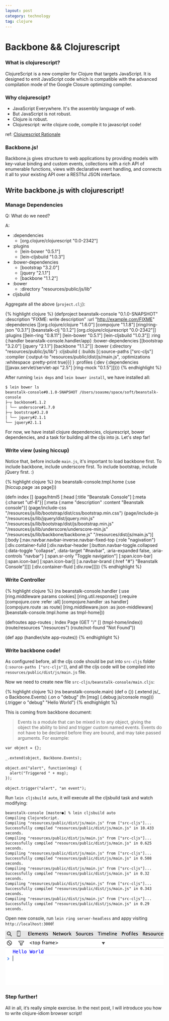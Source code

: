 ```yaml
---
layout: post
category: technology
tag: clojure
---
```


# Backbone && Clojurescript

### What is clojurescript?

ClojureScript is a new compiler for Clojure that targets JavaScript.
It is designed to emit JavaScript code which is compatible with the
advanced compilation mode of the Google Closure optimizing compiler.

### Why clojurescipt?

* JavaScript Everywhere. It's the assembly language of web.
* But JavaScript is not robust.
* Clojure is robust.
* Clojurescript: write clojure code, compile it to javascript code!

ref: [Clojurescript Rationale](https://github.com/clojure/clojurescript/wiki/Rationale)

### Backbone.js!

Backbone.js gives structure to web applications by providing models
with key-value binding and custom events, collections with a rich
API of enumerable functions, views with declarative event handling,
and connects it all to your existing API over a RESTful JSON interface.

## Write backbone.js with clojurescript!

### Manage Dependencies

Q: What do we need?

A:

* :dependencies
  + [org.clojure/clojurescript "0.0-2342"]
* :plugins
  + [lein-bower "0.5.1"]
  + [lein-cljsbuild "1.0.3"]
* :bower-dependencies
  + [bootstrap "3.2.0"]
  + [jquery "2.1.1"]
  + [backbone "1.1.2"]
* :bower
  + :directory "resources/public/js/lib"
* cljsbuild

Aggregate all the above (`project.clj`):

{% highlight clojure %}
(defproject beanstalk-console "0.1.0-SNAPSHOT"
  :description "FIXME: write description"
  :url "http://example.com/FIXME"
  :dependencies [[org.clojure/clojure "1.6.0"]
                 [compojure "1.1.8"]
                 [ring/ring-json "0.3.1"]
                 [beanstalk-clj "0.1.2"]
                 [org.clojure/clojurescript "0.0-2342"]]
  :plugins [[lein-ring "0.8.11"]
            [lein-bower "0.5.1"]
            [lein-cljsbuild "1.0.3"]]
  :ring {:handler beanstalk-console.handler/app}
  :bower-dependencies [[bootstrap "3.2.0"]
                       [jquery "2.1.1"]
                       [backbone "1.1.2"]]
  :bower {:directory "resources/public/js/lib"}
  :cljsbuild {
    :builds [{:source-paths ["src-cljs"]
              :compiler {:output-to "resources/public/dist/js/main.js",
                         :optimizations :whitespace
                         :pretty-print true}}]
  }
  :profiles
  {:dev {:dependencies [[javax.servlet/servlet-api "2.5"]
                        [ring-mock "0.1.5"]]}})
{% endhighlight %}

After running `lein deps` and `lein bower install`, we have installed all:

    $ lein bower ls
    beanstalk-console#0.1.0-SNAPSHOT /Users/soasme/space/soft/beanstalk-console
    ├─┬ backbone#1.1.2
    │ └── underscore#1.7.0
    ├─┬ bootstrap#3.2.0
    │ └── jquery#2.1.1
    └── jquery#2.1.1

For now, we have install clojure dependencies, clojurescript, bower dependencies, and
a task for building all the cljs into js. Let's step far!

### Write view (using hiccup)

Notice that, before include `main.js`, it's important to load backbone first.
To include backbone, include underscore first.
To include bootstrap, include jQuery first. :)

{% highlight clojure %}
(ns beanstalk-console.tmpl.home
  (:use [hiccup.page :as page]))

(defn index []
  (page/html5
   [:head
    [:title "Beanstalk Console"]
    [:meta {:charset "utf-8"}]
    [:meta {:name "description" :content "Beanstalk console"}]
    (page/include-css "/resources/js/lib/bootstrap/dist/css/bootstrap.min.css")
    (page/include-js "/resources/js/lib/jquery/dist/jquery.min.js"
                     "/resources/js/lib/bootstrap/dist/js/bootstrap.min.js"
                     "/resources/js/lib/underscore/underscore-min.js"
                     "/resources/js/lib/backbone/backbone.js"
                     "/resources/dist/js/main.js")]
   [:body
    [:nav.navbar.navbar-inverse.navbar-fixed-top {:role "nagivation"}
     [:div.container-fuild
      [:div.navbar-header
        [:button.navbar-toggle.collapsed
         {:data-toggle "collapse",
          :data-target "#navbar",
          :aria-expanded false,
          :aria-controls "navbar"}
         [:span.sr-only "Toggle navigation"]
         [:span.icon-bar]
         [:span.icon-bar]
         [:span.icon-bar]]
        [:a.navbar-brand {:href "#"} "Beanstalk Console"]]]]
    [:div.container-fluid
     [:div.row]]]))
{% endhighlight %}

### Write Controller

{% highlight clojure %}
(ns beanstalk-console.handler
  (:use [ring.middleware params cookies]
        [ring.util.response])
  (:require [compojure.core :refer :all]
            [compojure.handler :as handler]
            [compojure.route :as route]
            [ring.middleware.json :as json-middleware]
            [beanstalk-console.tmpl.home :as tmpl-home]))

(defroutes app-routes
  ; Index Page
  (GET "/" [] (tmpl-home/index))
  (route/resources "/resources")
  (route/not-found "Not Found"))

(def app
  (handler/site app-routes))
{% endhighlight %}

### Write backbone code!

As configured before, all the cljs code should be put into `src-cljs` folder
(`:source-paths ["src-cljs"]`), and all the cljs code will be compiled into
`resources/public/dist/js/main.js` file.

Now we need to create new file `src-cljs/beanstalk-console/main.cljs`:

{% highlight clojure %}
(ns beanstalk-console.main)
(def o {})
(.extend js/_ o Backbone.Events)
(.on o "debug" (fn [msg] (.debug js/console msg)))
(.trigger o "debug" "Hello World")
{% endhighlight %}

This is coming from backbone document:

> Events is a module that can be mixed in to any object, giving the object the ability to bind and trigger custom named events. Events do not have to be declared before they are bound, and may take passed arguments. For example:

    var object = {};

    _.extend(object, Backbone.Events);

    object.on("alert", function(msg) {
      alert("Triggered " + msg);
    });

    object.trigger("alert", "an event");

Run `lein cljsbuild auto`, it will execute all the cljsbuild task and watch modifying:


    beanstalk-console [master●] % lein cljsbuild auto
    Compiling ClojureScript.
    Compiling "resources/public/dist/js/main.js" from ["src-cljs"]...
    Successfully compiled "resources/public/dist/js/main.js" in 10.433 seconds.
    Compiling "resources/public/dist/js/main.js" from ["src-cljs"]...
    Successfully compiled "resources/public/dist/js/main.js" in 0.625 seconds.
    Compiling "resources/public/dist/js/main.js" from ["src-cljs"]...
    Successfully compiled "resources/public/dist/js/main.js" in 0.508 seconds.
    Compiling "resources/public/dist/js/main.js" from ["src-cljs"]...
    Successfully compiled "resources/public/dist/js/main.js" in 0.32 seconds.
    Compiling "resources/public/dist/js/main.js" from ["src-cljs"]...
    Successfully compiled "resources/public/dist/js/main.js" in 0.343 seconds.
    Compiling "resources/public/dist/js/main.js" from ["src-cljs"]...
    Successfully compiled "resources/public/dist/js/main.js" in 0.29 seconds.

Open new console, run `lein ring server-headless` and appy visiting
`http://localhost:3000`!

![Screenshot](/images/2014/cljs-backbone.png)


### Step further!

All in all, it’s really simple exercise.
In the next post, I will introduce you how to write clojure-idiom browser script!
